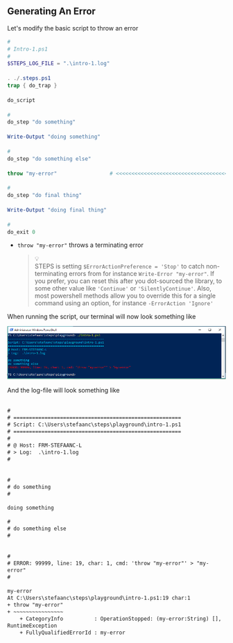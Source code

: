 ## Generating An Error

Let's modify the basic script to throw an error

```powershell
#
# Intro-1.ps1
#
$STEPS_LOG_FILE = ".\intro-1.log"

. ./.steps.ps1
trap { do_trap }

do_script

#
do_step "do something"

Write-Output "doing something"

#
do_step "do something else"

throw "my-error"                 # <<<<<<<<<<<<<<<<<<<<<<<<<<<<<<<<<<<<<<<<<<<<<

#
do_step "do final thing"

Write-Output "doing final thing"

#
do_exit 0
```

- `throw "my-error"` throws a terminating error

  > :bulb:  
  > STEPS is setting `$ErrorActionPreference = 'Stop'` to catch non-terminating errors from for instance `Write-Error "my-error"`.  If you prefer, you can reset this after you dot-sourced the library, to some other value like `'Continue'` or `'SilentlyContinue'`.
  > Also, most powershell methods allow you to override this for a single command using an option, for instance `-ErrorAction 'Ignore'`

When running the script, our terminal will now look something like

![intro-1.failed.png](./screenshots/intro-1.failed.png)

And the log-file will look something like

```text

#
# ======================================================
# Script: C:\Users\stefaanc\steps\playground\intro-1.ps1
# ======================================================
#
# @ Host: FRM-STEFAANC-L
# > Log:  .\intro-1.log
#


#
# do something
#

doing something

#
# do something else
#


#
# ERROR: 99999, line: 19, char: 1, cmd: 'throw "my-error"' > "my-error"
#

my-error
At C:\Users\stefaanc\steps\playground\intro-1.ps1:19 char:1
+ throw "my-error"
+ ~~~~~~~~~~~~~~~~
    + CategoryInfo          : OperationStopped: (my-error:String) [], RuntimeException
    + FullyQualifiedErrorId : my-error
```
